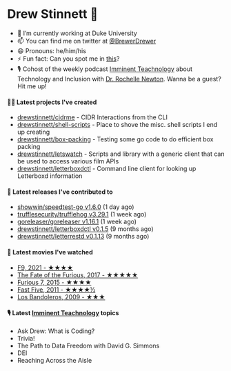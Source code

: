
# Drew Stinnett 👋

- 🔭 I’m currently working at Duke University
- 📫 You can find me on twitter at [@BrewerDrewer](https://twitter.com/BrewerDrewer)
- 😄 Pronouns: he/him/his
- ⚡ Fun fact: Can you spot me in [this](https://www.youtube.com/watch?v=oL9WnB0qHBA)?
- 🎙 Cohost of the weekly podcast [Imminent Teachnology](https://podcast.imminentteachnology.com/) about Technology and Inclusion with [Dr. Rochelle Newton](https://www.linkedin.com/in/drrochellenewton/). Wanna be a guest? Hit me up!

#### 👨‍💻 Latest projects I've created
- [drewstinnett/cidrme](https://github.com/drewstinnett/cidrme) - CIDR Interactions from the CLI
- [drewstinnett/shell-scripts](https://github.com/drewstinnett/shell-scripts) - Place to shove the misc. shell scripts I end up creating
- [drewstinnett/box-packing](https://github.com/drewstinnett/box-packing) - Testing some go code to do efficient box packing
- [drewstinnett/letswatch](https://github.com/drewstinnett/letswatch) - Scripts and library with a generic client that can be used to access various film APIs
- [drewstinnett/letterboxdctl](https://github.com/drewstinnett/letterboxdctl) - Command line client for looking up Letterboxd information

#### 🚀 Latest releases I've contributed to
- [showwin/speedtest-go v1.6.0](https://github.com/showwin/speedtest-go/releases/tag/v1.6.0) (1 day ago)
- [trufflesecurity/trufflehog v3.29.1](https://github.com/trufflesecurity/trufflehog/releases/tag/v3.29.1) (1 week ago)
- [goreleaser/goreleaser v1.16.1](https://github.com/goreleaser/goreleaser/releases/tag/v1.16.1) (1 week ago)
- [drewstinnett/letterboxdctl v0.1.5](https://github.com/drewstinnett/letterboxdctl/releases/tag/v0.1.5) (9 months ago)
- [drewstinnett/letterrestd v0.1.13](https://github.com/drewstinnett/letterrestd/releases/tag/v0.1.13) (9 months ago)

#### 🍿 Latest movies I've watched
- [F9, 2021 - ★★★★](https://letterboxd.com/mondodrew/film/f9/1/)
- [The Fate of the Furious, 2017 - ★★★★★](https://letterboxd.com/mondodrew/film/the-fate-of-the-furious/2/)
- [Furious 7, 2015 - ★★★★](https://letterboxd.com/mondodrew/film/furious-7/3/)
- [Fast Five, 2011 - ★★★★½](https://letterboxd.com/mondodrew/film/fast-five/2/)
- [Los Bandoleros, 2009 - ★★★](https://letterboxd.com/mondodrew/film/los-bandoleros/)

#### 🎙 Latest [Imminent Teachnology](https://podcast.imminentteachnology.com/) topics
- Ask Drew: What is Coding?
- Trivia!
- The Path to Data Freedom with David G. Simmons
- DEI
- Reaching Across the Aisle
